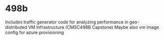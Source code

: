 # 498b
Includes traffic generator code for analyzing performance in geo-distributed VM Infrastructure (CMSC498B Capstone)
Maybe also vm image config for azure provisioning
